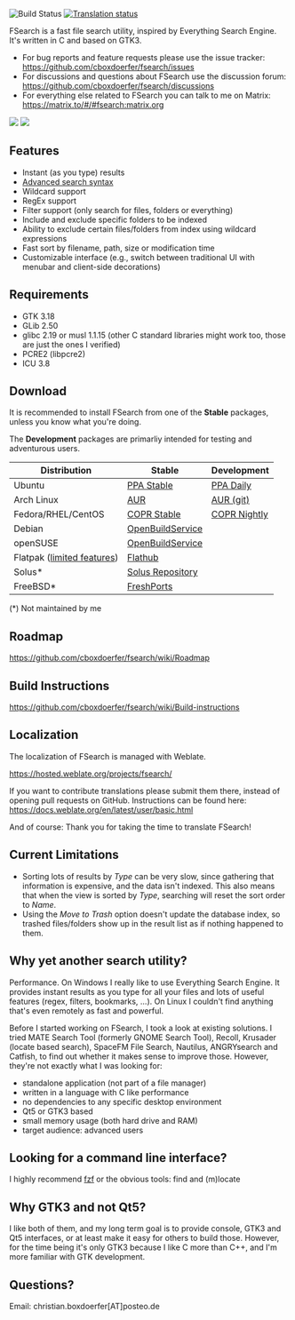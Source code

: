 ![Build Status](https://github.com/cboxdoerfer/fsearch/actions/workflows/build_test.yml/badge.svg)
[![Translation status](https://hosted.weblate.org/widgets/fsearch/-/svg-badge.svg)](https://hosted.weblate.org/engage/fsearch/?utm_source=widget)

FSearch is a fast file search utility, inspired by Everything Search Engine. It's written in C and based on GTK3.

* For bug reports and feature requests please use the issue tracker: <https://github.com/cboxdoerfer/fsearch/issues>
* For discussions and questions about FSearch use the discussion
  forum: <https://github.com/cboxdoerfer/fsearch/discussions>
* For everything else related to FSearch you can talk to me on Matrix: <https://matrix.to/#/#fsearch:matrix.org>

![](https://raw.githubusercontent.com/cboxdoerfer/fsearch/master/data/screenshots/02-main_window_menubar.png)
![](https://raw.githubusercontent.com/cboxdoerfer/fsearch/master/data/screenshots/01-main_window_headerbar.png)

## Features

- Instant (as you type) results
- [Advanced search syntax](https://github.com/cboxdoerfer/fsearch/wiki/Search-syntax)
- Wildcard support
- RegEx support
- Filter support (only search for files, folders or everything)
- Include and exclude specific folders to be indexed
- Ability to exclude certain files/folders from index using wildcard expressions
- Fast sort by filename, path, size or modification time
- Customizable interface (e.g., switch between traditional UI with menubar and client-side decorations)

## Requirements

- GTK 3.18
- GLib 2.50
- glibc 2.19 or musl 1.1.15 (other C standard libraries might work too, those are just the ones I verified)
- PCRE2 (libpcre2)
- ICU 3.8

## Download

It is recommended to install FSearch from one of the **Stable** packages, unless you know what you're doing.

The **Development** packages are primarliy intended for testing and adventurous users.


| Distribution                                                                                          | Stable                                                                                                                     | Development                                                                            |
|-------------------------------------------------------------------------------------------------------|----------------------------------------------------------------------------------------------------------------------------|----------------------------------------------------------------------------------------|
| Ubuntu                                                                                                | [PPA Stable](https://launchpad.net/~christian-boxdoerfer/+archive/ubuntu/fsearch-stable)                                   | [PPA Daily](https://launchpad.net/~christian-boxdoerfer/+archive/ubuntu/fsearch-daily) |
| Arch Linux                                                                                            | [AUR](https://aur.archlinux.org/packages/fsearch/)                                                                         | [AUR (git)](https://aur.archlinux.org/packages/fsearch-git/)                           |
| Fedora/RHEL/CentOS                                                                                    | [COPR Stable](https://copr.fedorainfracloud.org/coprs/cboxdoerfer/fsearch/)                                                | [COPR Nightly](https://copr.fedorainfracloud.org/coprs/cboxdoerfer/fsearch_nightly/)   |
| Debian                                                                                                | [OpenBuildService](https://software.opensuse.org//download.html?project=home%3Acboxdoerfer&package=fsearch#manualDebian)   |                                                                                        |
| openSUSE                                                                                              | [OpenBuildService](https://software.opensuse.org//download.html?project=home%3Acboxdoerfer&package=fsearch#manualopenSUSE) |                                                                                        |
| Flatpak ([limited features](https://github.com/cboxdoerfer/fsearch/wiki/Flatpak-version-limitations)) | [Flathub](https://flathub.org/apps/details/io.github.cboxdoerfer.FSearch)                                                  |                                                                                        |
| Solus*                                                                                             | [Solus Repository](https://dev.getsol.us/source/fsearch/)                                                                  |                                                                                        |
| FreeBSD*                                                                                           | [FreshPorts](https://www.freshports.org/sysutils/fsearch)                                                                  |                                                                                        |

(*) Not maintained by me

## Roadmap

<https://github.com/cboxdoerfer/fsearch/wiki/Roadmap>

## Build Instructions

<https://github.com/cboxdoerfer/fsearch/wiki/Build-instructions>

## Localization

The localization of FSearch is managed with Weblate.

<https://hosted.weblate.org/projects/fsearch/>

If you want to contribute translations please submit them there, instead of opening pull requests on GitHub.
Instructions
can be found here:
<https://docs.weblate.org/en/latest/user/basic.html>

And of course: Thank you for taking the time to translate FSearch!

## Current Limitations

* Sorting lots of results by *Type* can be very slow, since gathering that information is expensive, and the data isn't
  indexed. This also means that when the view is sorted by *Type*, searching will reset the sort order to *Name*.
* Using the *Move to Trash* option doesn't update the database index, so trashed files/folders show up in the result
  list as if nothing happened to them.

## Why yet another search utility?

Performance. On Windows I really like to use Everything Search Engine. It provides instant results as you type for all
your files and lots of useful features (regex, filters, bookmarks, ...). On Linux I couldn't find anything that's even
remotely as fast and powerful.

Before I started working on FSearch, I took a look at existing solutions. I tried MATE Search Tool (formerly GNOME
Search Tool), Recoll, Krusader (locate based search), SpaceFM File Search, Nautilus, ANGRYsearch and Catfish, to find
out whether it makes sense to improve those. However, they're not exactly what I was looking for:

- standalone application (not part of a file manager)
- written in a language with C like performance
- no dependencies to any specific desktop environment
- Qt5 or GTK3 based
- small memory usage (both hard drive and RAM)
- target audience: advanced users

## Looking for a command line interface?

I highly recommend [fzf](https://github.com/junegunn/fzf) or the obvious tools: find and (m)locate

## Why GTK3 and not Qt5?

I like both of them, and my long term goal is to provide console, GTK3 and Qt5 interfaces, or at least make it easy for
others to build those. However, for the time being it's only GTK3 because I like C more than C++, and I'm more familiar
with GTK development.

## Questions?

Email: christian.boxdoerfer[AT]posteo.de
